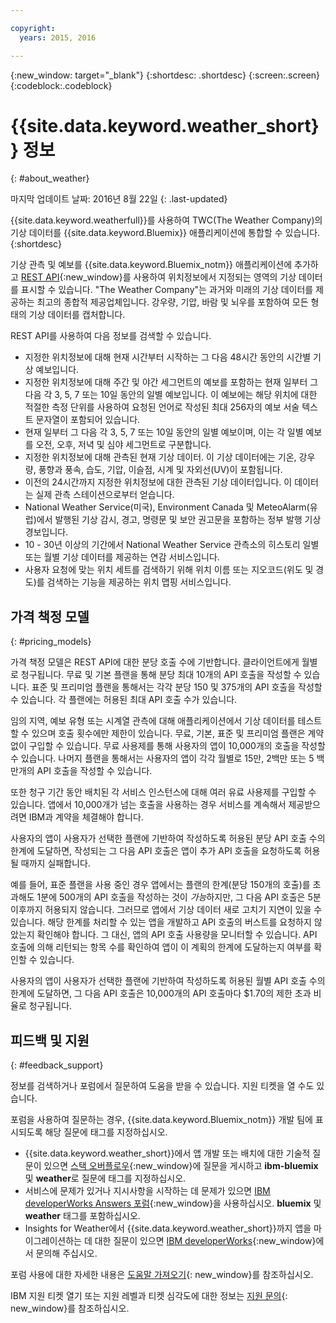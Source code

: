 ```yaml
---

copyright:
  years: 2015, 2016

---
```


{:new_window: target="_blank"}
{:shortdesc: .shortdesc}
{:screen:.screen}
{:codeblock:.codeblock}

# {{site.data.keyword.weather_short}} 정보
{: #about_weather}

마지막 업데이트 날짜: 2016년 8월 22일
{: .last-updated}

{{site.data.keyword.weatherfull}}를 사용하여 TWC(The Weather Company)의 기상 데이터를
{{site.data.keyword.Bluemix}} 애플리케이션에 통합할 수 있습니다.
{:shortdesc}

기상 관측 및 예보를 {{site.data.keyword.Bluemix_notm}}
애플리케이션에 추가하고
[REST API](https://twcservice.{APPDomain}/rest-api/){:new_window}를 사용하여 위치정보에서 지정되는 영역의 기상 데이터를 표시할 수 있습니다.
"The Weather Company"는 과거와 미래의 기상 데이터를 제공하는 최고의 종합적 제공업체입니다. 강우량, 기압, 바람 및 뇌우를 포함하여 모든 형태의
기상 데이터를 캡처합니다. 

REST API를 사용하여 다음 정보를 검색할 수 있습니다.

* 지정한 위치정보에 대해 현재 시간부터 시작하는 그 다음 48시간 동안의 시간별 기상 예보입니다.
* 지정한 위치정보에 대해 주간 및 야간 세그먼트의 예보를 포함하는 현재 일부터 그 다음 각 3, 5, 7 또는 10일 동안의 일별 예보입니다. 이 예보에는 해당 위치에 대한 적절한 측정 단위를 사용하여 요청된 언어로 작성된 최대 256자의 예보 서술 텍스트 문자열이 포함되어 있습니다.
* 현재 일부터 그 다음 각 3, 5, 7 또는 10일 동안의 일별 예보이며, 이는 각 일별 예보를 오전, 오후, 저녁 및 심야 세그먼트로 구분합니다.
* 지정한 위치정보에 대해 관측된 현재 기상 데이터. 이 기상 데이터에는 기온, 강우량, 풍향과 풍속, 습도, 기압, 이슬점, 시계 및 자외선(UV)이 포함됩니다.
* 이전의 24시간까지 지정한 위치정보에 대한 관측된 기상 데이터입니다. 이 데이터는 실제 관측 스테이션으로부터 얻습니다. 
* National Weather Service(미국), Environment Canada 및 MeteoAlarm(유럽)에서 발행된 기상 감시, 경고, 명령문 및 보안 권고문을 포함하는 정부 발행 기상 경보입니다.
* 10 - 30년 이상의 기간에서 National Weather Service 관측소의 히스토리 일별 또는 월별 기상 데이터를 제공하는 연감 서비스입니다.
* 사용자 요청에 맞는 위치 세트를 검색하기 위해 위치 이름 또는 지오코드(위도 및 경도)를 검색하는 기능을 제공하는 위치 맵핑 서비스입니다.

## 가격 책정 모델
{: #pricing_models}

가격 책정 모델은 REST
API에 대한 분당 호출 수에 기반합니다. 클라이언트에게 월별로 청구됩니다. 무료 및 기본 플랜을 통해
분당 최대 10개의 API 호출을 작성할 수 있습니다. 표준 및 프리미엄 플랜을 통해서는
각각 분당 150 및 375개의 API 호출을 작성할 수 있습니다. 각 플랜에는
허용된 최대 API 호출 수가 있습니다.

임의 지역, 예보 유형 또는 시계열 관측에 대해 애플리케이션에서
기상 데이터를 테스트할 수 있으며 호출 횟수에만 제한이 있습니다. 무료, 기본, 표준 및 프리미엄 플랜은 계약 없이
구입할 수 있습니다. 무료 사용제를 통해 사용자의 앱이 10,000개의 호출을 작성할 수 있습니다. 나머지
플랜을 통해서는 사용자의 앱이 각각 월별로 15만, 2백만
또는 5 백만개의 API 호출을 작성할 수 있습니다.

또한 청구 기간 동안 배치된 각 서비스 인스턴스에 대해
여러 유료 사용제를 구입할 수 있습니다. 앱에서 10,000개가 넘는 호출을 사용하는 경우
서비스를 계속해서 제공받으려면 IBM과 계약을 체결해야 합니다.

사용자의 앱이 사용자가 선택한 플랜에 기반하여 작성하도록 허용된 분당 API 호출 수의 한계에 도달하면,
작성되는 그 다음 API 호출은 앱이 추가 API 호출을 요청하도록 허용될 때까지
실패합니다.

예를 들어, 표준 플랜을 사용 중인 경우 앱에서는
플랜의 한계(분당 150개의 호출)를 초과해도 1분에 500개의 API 호출을 작성하는 것이 *가능*하지만,
그 다음 API 호출은 5분 이후까지 허용되지 않습니다. 그러므로 앱에서
기상 데이터 새로 고치기 지연이 있을 수 있습니다.
해당 한계를 처리할 수 있는 앱을 개발하고 API 호출의 버스트를 요청하지 않았는지
확인해야 합니다. 그 대신, 앱의 API 호출 사용량을 모니터할 수 있습니다. API 호출에 의해
리턴되는 항목 수를 확인하여 앱이 이 계획의 한계에 도달하는지 여부를 확인할 수 있습니다.

사용자의 앱이 사용자가 선택한 플랜에 기반하여 작성하도록 허용된 월별 API 호출 수의 한계에 도달하면,
그 다음 API 호출은
10,000개의 API 호출마다 $1.70의 제한 초과 비율로 청구됩니다.

## 피드백 및 지원
{: #feedback_support}

정보를 검색하거나 포럼에서 질문하여 도움을 받을 수 있습니다. 지원 티켓을 열 수도 있습니다.

포럼을 사용하여 질문하는 경우, {{site.data.keyword.Bluemix_notm}} 개발 팀에 표시되도록 해당 질문에 태그를 지정하십시오.

* {{site.data.keyword.weather_short}}에서 앱 개발 또는 배치에 대한 기술적 질문이 있으면 [스택 오버플로우](https://stackoverflow.com/questions/tagged/ibm-bluemix+weather){:new_window}에 질문을 게시하고 **ibm-bluemix** 및 **weather**로 질문에 태그를 지정하십시오.
* 서비스에 문제가 있거나 지시사항을 시작하는 데 문제가 있으면 [IBM developerWorks Answers 포럼](https://developer.ibm.com/answers/topics/weather/?smartspace=bluemix){:new_window}을 사용하십시오. **bluemix** 및 **weather** 태그를 포함하십시오.
* Insights for Weather에서 {{site.data.keyword.weather_short}}까지 앱을 마이그레이션하는 데 대한 질문이 있으면
[IBM developerWorks](http://www.ibm.com/developerworks){:new_window}에서 문의해 주십시오.

포럼 사용에 대한 자세한 내용은 [도움말 가져오기](https://console.{DomainName}/docs/support/index.html#getting-help){: new_window}를 참조하십시오.

IBM 지원 티켓 열기 또는 지원 레벨과 티켓 심각도에 대한 정보는 [지원 문의](https://console.{DomainName}/docs/support/index.html#contacting-support){: new_window}를 참조하십시오.
